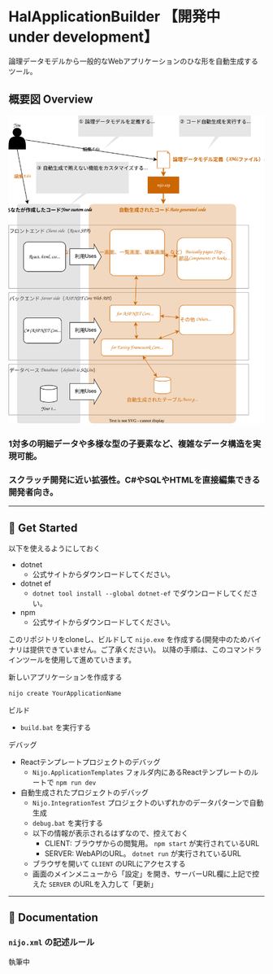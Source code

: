 # HalApplicationBuilder 【開発中 under development】
論理データモデルから一般的なWebアプリケーションのひな形を自動生成するツール。

## 概要図 Overview
![概要図 overview](./README_files/README.drawio.svg)

### 1対多の明細データや多様な型の子要素など、複雑なデータ構造を実現可能。

### スクラッチ開発に近い拡張性。C#やSQLやHTMLを直接編集できる開発者向き。

---

## :cherry_blossom: Get Started
以下を使えるようにしておく

- dotnet
  - 公式サイトからダウンロードしてください。
- dotnet ef
  - `dotnet tool install --global dotnet-ef` でダウンロードしてください。
- npm
  - 公式サイトからダウンロードしてください。

このリポジトリをcloneし、ビルドして `nijo.exe` を作成する(開発中のためバイナリは提供できていません。ご了承ください)。
以降の手順は、このコマンドラインツールを使用して進めていきます。

新しいアプリケーションを作成する

```bash
nijo create YourApplicationName
```

ビルド
- `build.bat` を実行する

デバッグ
- Reactテンプレートプロジェクトのデバッグ
  - `Nijo.ApplicationTemplates` フォルダ内にあるReactテンプレートのルートで `npm run dev`
- 自動生成されたプロジェクトのデバッグ
  - `Nijo.IntegrationTest` プロジェクトのいずれかのデータパターンで自動生成
  - `debug.bat` を実行する
  - 以下の情報が表示されるはずなので、控えておく
    - CLIENT: ブラウザからの閲覧用。 `npm start` が実行されているURL
    - SERVER: WebAPIのURL。 `dotnet run` が実行されているURL
  - ブラウザを開いて `CLIENT` のURLにアクセスする
  - 画面のメインメニューから「設定」を開き、サーバーURL欄に上記で控えた `SERVER` のURLを入力して「更新」

---
## :cherry_blossom: Documentation
### `nijo.xml` の記述ルール
執筆中
